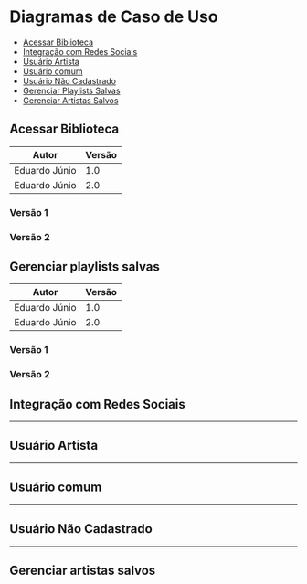 # Diagramas de Caso de Uso

* [Acessar Biblioteca](#acessar-biblioteca)                                   
* [Integração com Redes Sociais](#integracao-com-redes-sociais)                         
* [Usuário Artista](#usuario-artista)                                   
* [Usuário comum](#usuario-comum)                                 
* [Usuário Não Cadastrado](#usuario-nao-cadastrado)                             
* [Gerenciar Playlists Salvas](#gerenciar-playlists-salvas)                         
* [Gerenciar Artistas Salvos](#gerenciar-artistas-salvos)                             


## Acessar Biblioteca

Autor| Versão|
-|-|
Eduardo Júnio| 1.0|
Eduardo Júnio|2.0|

### Versão 1

<object width="700" height="500" data="../acessar_biblioteca1.0.png"></object>

  
### Versão 2

<object width="700" height="900" data="../UC01-Acessar_biblioteca.png"></object>


## Gerenciar playlists salvas

Autor| Versão|
-|-|
Eduardo Júnio| 1.0|
Eduardo Júnio|2.0|

### Versão 1

<object width="700" height="500" data="../UC03-Gerenciar_playlists salvas.jpg"></object>

### Versão 2

<object width="700" height="500" data="../Gerenciar_playlists_salvas.png"></object>

## Integração com Redes Sociais
<object width="700" height="500" data="../caso-integracao_redes.png"></object>

---

## Usuário Artista
<object width="700" height="500" data="../diagrama_usuario_artista.png"></object>

---

## Usuário comum
<object width="700" height="500" data="../diagrama_usuario_comum.png"></object>

---

## Usuário Não Cadastrado
<object width="700" height="500" data="../diagrama_usuário_nao_cadastrado.png"></object>

---

## Gerenciar artistas salvos
<object width="700" height="500" data="../GerenciarArtistasSalvos.jpg"></object>

